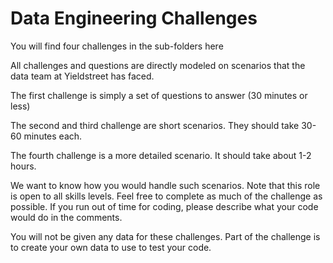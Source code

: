 # Data Engineering Challenges
You will find four challenges in the sub-folders here

All challenges and questions are directly modeled on
  scenarios that the data team at Yieldstreet has faced.

The first challenge is simply a set of questions to answer (30 minutes or less)

The second and third challenge are short scenarios. They should take 30-60 minutes each.

The fourth challenge is a more detailed scenario. It should take about 1-2 hours.

 We want to know how you would handle such scenarios. Note that this role is open to all skills levels. Feel free to complete as much of the challenge as possible. If you run out of time for coding,
 please describe what your code would do in the comments.

You will not be given any data for these challenges.
Part of the challenge is to create your own data to use to test your code.
